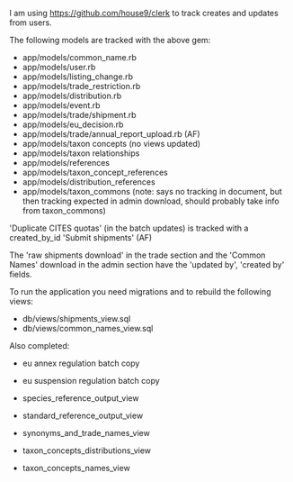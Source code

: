 I am using https://github.com/house9/clerk to track creates and updates from users.

The following models are tracked with the above gem:
* app/models/common_name.rb
* app/models/user.rb
* app/models/listing_change.rb
* app/models/trade_restriction.rb
* app/models/distribution.rb
* app/models/event.rb
* app/models/trade/shipment.rb
* app/models/eu_decision.rb
* app/models/trade/annual_report_upload.rb (AF)
* app/models/taxon concepts (no views updated)
* app/models/taxon relationships
* app/models/references
* app/models/taxon_concept_references
* app/models/distribution_references
* app/models/taxon_commons (note: says no tracking in document, but then tracking expected in admin download, should probably take info from taxon_commons)

'Duplicate CITES quotas' (in the batch updates) is tracked with a created_by_id
'Submit shipments' (AF)

The 'raw shipments download' in the trade section and the 'Common Names' download in the admin section have the 'updated by', 'created by' fields.

To run the application you need migrations and to rebuild the following views:
* db/views/shipments_view.sql
* db/views/common_names_view.sql

Also completed:
* eu annex regulation batch copy
* eu suspension regulation batch copy

* species_reference_output_view
* standard_reference_output_view
* synonyms_and_trade_names_view
* taxon_concepts_distributions_view
* taxon_concepts_names_view
